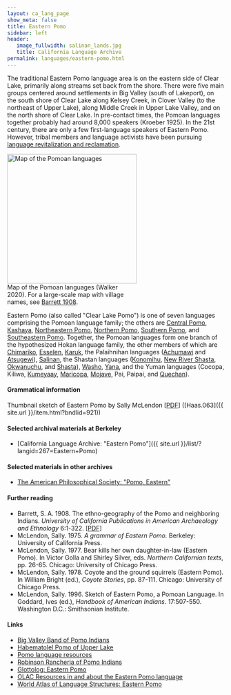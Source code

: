 ```yaml
---
layout: ca_lang_page
show_meta: false
title: Eastern Pomo
sidebar: left
header:
   image_fullwidth: salinan_lands.jpg
   title: California Language Archive
permalink: languages/eastern-pomo.html
---
```


The traditional Eastern Pomo language area is on the eastern side of Clear Lake, primarily along streams set back from the shore. There were five main groups centered around settlements in Big Valley (south of Lakeport), on the south shore of Clear Lake along Kelsey Creek, in Clover Valley (to the northeast of Upper Lake), along Middle Creek in Upper Lake Valley, and on the north shore of Clear Lake. In pre-contact times, the Pomoan languages together probably had around 8,000 speakers (Kroeber 1925). In the 21st century, there are only a few first-language speakers of Eastern Pomo. However, tribal members and language activists have been pursuing [language revitalization and reclamation](https://www.nijc.org/pdfs/CENY/CENY%20Pomo%20Language%20Curriculum%20Development%202013.pdf).

<div class="image fit right" style="width: 300px;">
<img alt="Map of the Pomoan languages" src="{{ site.urlimg }}pomoan-languages-map-small.jpg" width="300px"/>
<div class="caption">
Map of the Pomoan languages (Walker 2020). For a large-scale map with village names, see <a href="https://berkeley.box.com/v/pomoan-languages-map">Barrett 1908</a>.
</div>
</div>

Eastern Pomo (also called "Clear Lake Pomo") is one of seven languages comprising the Pomoan language family; the others are [Central Pomo](central-pomo.html), [Kashaya](kashaya.html), [Northeastern Pomo](northeastern-pomo.html), [Northern Pomo](northern-pomo.html), [Southern Pomo](southern-pomo.html), and [Southeastern Pomo](southeastern-pomo.html). Together, the Pomoan languages form one branch of the hypothesized Hokan language family, the other members of which are [Chimariko](chimariko.html), [Esselen](esselen.html), [Karuk](karuk.html), the Palaihnihan languages ([Achumawi](achumawi.html) and [Atsugewi](atsugewi.html)), [Salinan](salinan.html), the Shastan languages ([Konomihu](konomihu.html), [New River Shasta](new-river-shasta.html), [Okwanuchu](okwanuchu.html), and [Shasta](shasta.html)), [Washo](washo.html), [Yana](yana.html), and the Yuman languages (Cocopa, Kiliwa, [Kumeyaay](kumeyaay.html), [Maricopa](maricopa.html), [Mojave](mojave.html), Pai, Paipai, and [Quechan](quechan.html)).

#### Grammatical information

Thumbnail sketch of Eastern Pomo by Sally McLendon [[PDF](https://berkeley.box.com/v/sketch-eastern-pomo)] ([Haas.063]({{ site.url }}/item.html?bndlid=921))

#### Selected archival materials at Berkeley

* [California Language Archive: "Eastern Pomo"]({{ site.url }}/list/?langid=267=Eastern+Pomo)

#### Selected materials in other archives

* [The American Philosophical Society: "Pomo, Eastern"](https://indigenousguide.amphilsoc.org/search?f%5B0%5D=guide_language_content_title%3APomo%2C%20Eastern)

#### Further reading

* Barrett, S. A. 1908. The ethno-geography of the Pomo and neighboring Indians. *University of California Publications in American Archaeology and Ethnology* 6:1-322.
[[PDF](http://digitalassets.lib.berkeley.edu/anthpubs/ucb/text/ucp006-003-004.pdf)]
* McLendon, Sally. 1975. *A grammar of Eastern Pomo.* Berkeley: University of California Press.
* McLendon, Sally. 1977. Bear kills her own daughter-in-law (Eastern Pomo). In Victor Golla and Shirley Silver, eds. *Northern Californian texts*, pp. 26-65. Chicago: University of Chicago Press.
* McLendon, Sally. 1978. Coyote and the ground squirrels (Eastern Pomo). In William Bright (ed.), *Coyote Stories*, pp. 87-111. Chicago: University of Chicago Press.
* McLendon, Sally. 1996. Sketch of Eastern Pomo, a Pomoan Language. In Goddard, Ives (ed.), *Handbook of American Indians*. 17:507-550. Washington D.C.: Smithsonian Institute.

#### Links

* [Big Valley Band of Pomo Indians](https://www.bvrancheria.com/)
* [Habematolel Pomo of Upper Lake](http://www.upperlakepomo.com/)
* [Pomo language resources](https://cimcc.org/education-center/pomo-language-resource/)
* [Robinson Rancheria of Pomo Indians](http://www.robinsonrancheria.org/)
* [Glottolog: Eastern Pomo](https://glottolog.org/resource/languoid/id/east2545)
* [OLAC Resources in and about the Eastern Pomo language](http://www.language-archives.org/language/peb)
* [World Atlas of Language Structures: Eastern Pomo](http://wals.info/languoid/lect/wals_code_pme)

